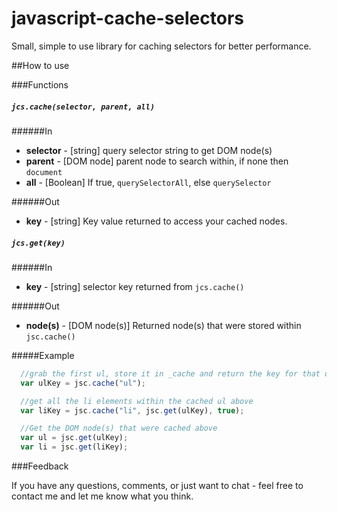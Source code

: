 javascript-cache-selectors
==========================

Small, simple to use library for caching selectors for better performance.

##How to use

###Functions

##### `jcs.cache(selector, parent, all)`

######In
-  **selector** - [string] query selector string to get DOM node(s)  
-  **parent**   - [DOM node] parent node to search within, if none then `document`
-  **all**      - [Boolean] If true, `querySelectorAll`, else `querySelector`

######Out
-  **key**      - [string] Key value returned to access your cached nodes.


##### `jcs.get(key)`

######In
-  **key** - [string] selector key returned from `jcs.cache()`

######Out
-  **node(s)** - [DOM node(s)] Returned node(s) that were stored within `jsc.cache()`

#####Example

```javascript
  //grab the first ul, store it in _cache and return the key for that object
  var ulKey = jsc.cache("ul");

  //get all the li elements within the cached ul above
  var liKey = jsc.cache("li", jsc.get(ulKey), true);  

  //Get the DOM node(s) that were cached above
  var ul = jsc.get(ulKey);
  var li = jsc.get(liKey);
```

###Feedback

If you have any questions, comments, or just want to chat - feel free
to contact me and let me know what you think.
